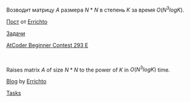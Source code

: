 Возводит матрицу $A$ размера $N*N$ в степень $K$ за время $O(N^3logK)$.

[Пост](https://codeforces.com/blog/entry/80195) от [Errichto](https://codeforces.com/profile/Errichto)

[Задачи](https://codeforces.com/gym/102644)

[AtCoder Beginner Contest 293 E](https://atcoder.jp/contests/abc293/tasks/abc293_e)

<br/>

Raises matrix $A$ of size $N*N$ to the power of $K$ in $O(N^3logK)$ time.

[Blog](https://codeforces.com/blog/entry/80195) by [Errichto](https://codeforces.com/profile/Errichto)

[Tasks](https://codeforces.com/gym/102644)
